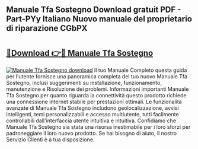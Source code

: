 ## Manuale Tfa Sostegno Download gratuit PDF - Part-PYy Italiano Nuovo manuale del proprietario di riparazione CGbPX

# <h2><a href="http://dfgwqq.blite.top/?on=Manuale+Tfa+Sostegno">🔗Download 👉🔴 Manuale Tfa Sostegno</a></h2>

[![Manuale Tfa Sostegno download](https://i.imgur.com/lujVjoI.png)](http://dfgwqq.blite.top/?on=Manuale+Tfa+Sostegno)
Il tuo Manuale Completo questa guida per l'utente fornisce una panoramica completa del tuo nuovo Manuale Tfa Sostegno, inclusi suggerimenti su installazione, funzionamento, manutenzione e Risoluzione dei problemi. Informazioni importanti Manuale Tfa Sostegno per quanto riguarda la connettività questo prodotto richiede una connessione internet stabile per prestazioni ottimali. Le funzionalità avanzate di Manuale Tfa Sostegno includono geolocalizzazione, avvisi intelligenti, temi personalizzabili e accesso multiutente, tutti facilmente controllabili dall'interfaccia utente intuitiva e intuitiva. Confidiamo che Manuale Tfa Sostegno sia stata una risorsa inestimabile per i loro sforzi per padroneggiare il loro nuovo prodotto. Se hai bisogno di aiuto, il nostro Servizio Clienti è a tua disposizione.
